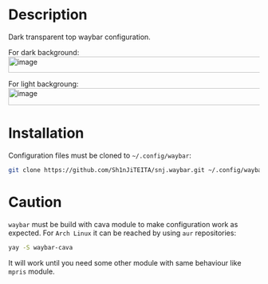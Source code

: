 # Description
Dark transparent top waybar configuration.

For dark background: 
<img width="2559" height="32" alt="image" src="https://github.com/user-attachments/assets/80ffabf7-4050-464a-8fe3-d183255672cb" />

For light backgroung:
<img width="2558" height="34" alt="image" src="https://github.com/user-attachments/assets/bcf44c60-2247-4bf0-b798-b8c7b6c23364" />

# Installation
Configuration files must be cloned to `~/.config/waybar`:
```bash
git clone https://github.com/Sh1nJiTEITA/snj.waybar.git ~/.config/waybar
```


# Caution
`waybar` must be build with cava module to make configuration work as expected. For `Arch Linux` it can be reached by using `aur` repositories:
```bash
yay -S waybar-cava
```
It will work until you need some other module with same behaviour like `mpris` module.


